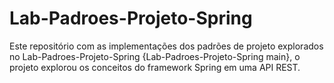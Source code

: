 # Lab-Padroes-Projeto-Spring 

Este repositório com as implementações dos padrões de projeto explorados no Lab-Padroes-Projeto-Spring {Lab-Padroes-Projeto-Spring main}, o projeto explorou os conceitos do framework Spring em uma API REST.

